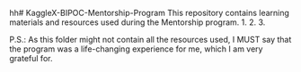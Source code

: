 hh# KaggleX-BIPOC-Mentorship-Program
This repository contains learning materials and resources used during the Mentorship program.
1.
2.
3.


P.S.: As this folder might not contain all the resources used, I MUST say that the program was a life-changing experience for me, which I am very grateful for.

